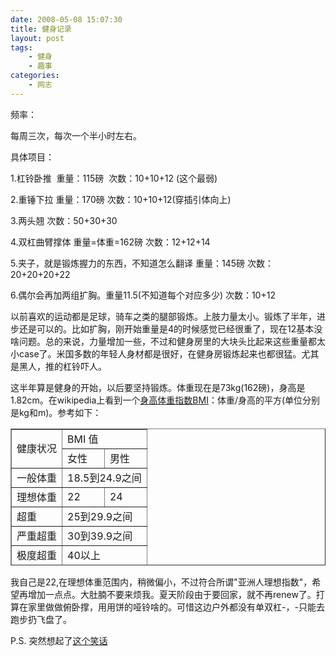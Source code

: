 ```yaml
---
date: 2008-05-08 15:07:30
title: 健身记录
layout: post
tags:
    - 健身
    - 趣事
categories:
    - 网志
---
```

频率：

每周三次，每次一个半小时左右。

具体项目：

1.杠铃卧推  重量：115磅  次数：10+10+12 (这个最弱)

2.重锤下拉 重量：170磅 次数：10+10+12(穿插引体向上)

3.两头翘 次数：50+30+30

4.双杠曲臂撑体 重量=体重=162磅 次数：12+12+14

5.夹子，就是锻炼握力的东西，不知道怎么翻译 重量：145磅 次数：20+20+20+22

6.偶尔会再加两组扩胸。重量11.5(不知道每个对应多少) 次数：10+12

以前喜欢的运动都是足球，骑车之类的腿部锻炼。上肢力量太小。锻炼了半年，进步还是可以的。比如扩胸，刚开始重量是4的时候感觉已经很重了，现在12基本没啥问题。总的来说，力量增加一些，不过和健身房里的大块头比起来这些重量都太小case了。米国多数的年轻人身材都是很好，在健身房锻炼起来也都很猛。尤其是黑人，推的杠铃吓人。

这半年算是健身的开始，以后要坚持锻炼。体重现在是73kg(162磅)，身高是1.82cm。在wikipedia上看到一个<a href="http://en.wikipedia.org/wiki/Body_mass_index" target="_blank">身高体重指数BMI</a>：体重/身高的平方(单位分别是kg和m)。参考如下：
<table style="height:219px;" border="1" width="349">
<tbody>
<tr>
<td rowspan="2">健康状况</td>
<td colspan="2">BMI 值</td>
</tr>
<tr>
<td>女性</td>
<td>男性</td>
</tr>
<tr>
<td>一般体重</td>
<td colspan="2">18.5到24.9之间</td>
</tr>
<tr>
<td>理想体重</td>
<td>22</td>
<td>24</td>
</tr>
<tr>
<td>超重</td>
<td colspan="2">25到29.9之间</td>
</tr>
<tr>
<td>严重超重</td>
<td colspan="2">30到39.9之间</td>
</tr>
<tr>
<td>极度超重</td>
<td colspan="2">40以上</td>
</tr>
</tbody></table>
我自己是22,在理想体重范围内，稍微偏小，不过符合所谓"亚洲人理想指数"，希望再增加一点点。大肚腩不要来烦我。夏天阶段由于要回家，就不再renew了。打算在家里做做俯卧撑，用用饼的哑铃啥的。可惜这边户外都没有单双杠-，-只能去跑步扔飞盘了。

P.S. 突然想起了<a href="http://fanfou.com/statuses/9MBxMa5IwmY" target="_blank">这个笑话</a>
